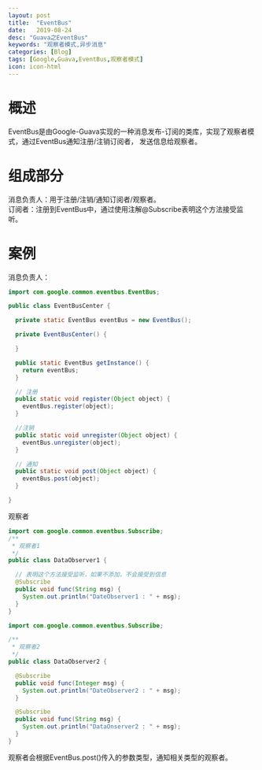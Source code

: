 ```yaml
---
layout: post
title:  "EventBus"
date:   2019-08-24
desc: "Guava之EventBus"
keywords: "观察者模式,异步消息"
categories: [Blog]
tags: [Google,Guava,EventBus,观察者模式]
icon: icon-html
---
```


# 概述
EventBus是由Google-Guava实现的一种消息发布-订阅的类库，实现了观察者模式，通过EventBus通知注册/注销订阅者，
发送信息给观察者。

# 组成部分
消息负责人：用于注册/注销/通知订阅者/观察者。  
订阅者：注册到EventBus中，通过使用注解@Subscribe表明这个方法接受监听。

# 案例

消息负责人：
```java
import com.google.common.eventbus.EventBus;

public class EventBusCenter {

  private static EventBus eventBus = new EventBus();

  private EventBusCenter() {

  }

  public static EventBus getInstance() {
    return eventBus;
  }

  // 注册
  public static void register(Object object) {
    eventBus.register(object);
  }

  //注销
  public static void unregister(Object object) {
    eventBus.unregister(object);
  }

  // 通知
  public static void post(Object object) {
    eventBus.post(object);
  }

}
```
观察者
```java
import com.google.common.eventbus.Subscribe;
/**
 * 观察者1
 */
public class DataObserver1 {

  // 表明这个方法接受监听，如果不添加，不会接受到信息
  @Subscribe
  public void func(String msg) {
    System.out.println("DateObserver1 : " + msg);
  }
}
```
```java
import com.google.common.eventbus.Subscribe;

/**
 * 观察者2
 */
public class DataObserver2 {

  @Subscribe
  public void func(Integer msg) {
    System.out.println("DateObserver2 : " + msg);
  }

  @Subscribe
  public void func(String msg) {
    System.out.println("DataOnserver2 : " + msg);
  }
}

```
观察者会根据EventBus.post()传入的参数类型，通知相关类型的观察者。